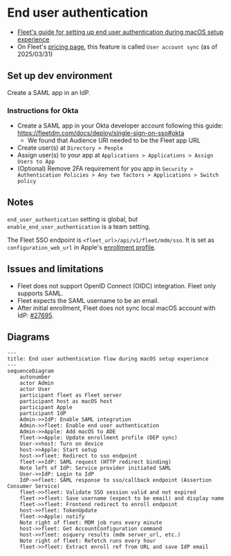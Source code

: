 # End user authentication

- [Fleet's guide for setting up end user authentication during macOS setup experience](https://fleetdm.com/guides/macos-setup-experience#end-user-authentication-and-end-user-license-agreement-eula)
- On Fleet's [pricing page](https://fleetdm.com/pricing), this feature is called `User account sync` (as of 2025/03/31)

## Set up dev environment

Create a SAML app in an IdP.

### Instructions for Okta

- Create a SAML app in your Okta developer account following this guide: https://fleetdm.com/docs/deploy/single-sign-on-sso#okta
  - We found that Audience URI needed to be the Fleet app URL
- Create user(s) at `Directory > People`
- Assign user(s) to your app at `Applications > Applications > Assign Users to App`
- (Optional) Remove 2FA requirement for you app in `Security > Authentication Policies > Any two factors > Applications > Switch policy`

## Notes

`end_user_authentication` setting is global, but `enable_end_user_authentication` is a team setting.

The Fleet SSO endpoint is `<fleet_url>/api/v1/fleet/mdm/sso`. It is set as `configuration_web_url` in Apple's [enrollment profile](https://developer.apple.com/documentation/devicemanagement/profile).

## Issues and limitations

- Fleet does not support OpenID Connect (OIDC) integration. Fleet only supports SAML.
- Fleet expects the SAML username to be an email.
- After initial enrollment, Fleet does not sync local macOS account with IdP: [#27695](https://github.com/fleetdm/fleet/issues/27695).

## Diagrams

```mermaid
---
title: End user authentication flow during macOS setup experience
---
sequenceDiagram
    autonumber
    actor Admin
    actor User
    participant fleet as Fleet server
    participant host as macOS host
    participant Apple
    participant IdP
    Admin->>IdP: Enable SAML integration
    Admin->>fleet: Enable end user authentication
    Admin->>Apple: Add macOS to ADE
    fleet->>Apple: Update enrollment profile (DEP sync)
    User->>host: Turn on device
    host->>Apple: Start setup
    host->>fleet: Redirect to sso endpoint
    fleet->>IdP: SAML request (HTTP redirect binding)
    Note left of IdP: Service provider initiated SAML
    User->>IdP: Login to IdP
    IdP->>fleet: SAML response to sso/callback endpoint (Assertion Consumer Service)
    fleet->>fleet: Validate SSO session valid and not expired
    fleet->>fleet: Save username (expect to be email) and display name
    fleet->>fleet: Frontend redirect to enroll endpoint
    host->>fleet: TokenUpdate
    fleet->>Apple: notify
    Note right of fleet: MDM job runs every minute
    host->>fleet: Get AccountConfiguration command
    host->>fleet: osquery results (mdm server_url, etc.)
    Note right of fleet: Refetch runs every hour
    fleet->>fleet: Extract enroll ref from URL and save IdP email
```
